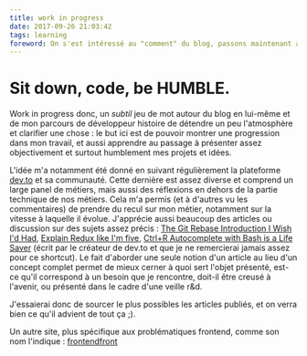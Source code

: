 ```yaml
---
title: work in progress
date: 2017-09-26 21:03:42
tags: learning
foreword: On s'est intéressé au "comment" du blog, passons maintenant au "pourquoi". 
---
```


# Sit down, code, be HUMBLE.

Work in progress donc, un *subtil* jeu de mot autour du blog en lui-même et de mon parcours de développeur histoire de détendre un peu l'atmosphère et clarifier une chose : le but ici est de pouvoir montrer une progression dans mon travail, et aussi apprendre au passage à présenter assez objectivement et surtout humblement mes projets et idées.

L'idée m'a notamment été donné en suivant régulièrement la plateforme [dev.to](https://dev.to) et sa communauté. Cette dernière est assez diverse et comprend un large panel de métiers, mais aussi des réflexions en dehors de la partie technique de nos métiers. Cela m'a permis (et à d'autres vu les commentaires) de prendre du recul sur mon métier, notamment sur la vitesse à laquelle il évolue. 
J'apprécie aussi beaucoup des articles ou discussion sur des sujets assez précis : [The Git Rebase Introduction I Wish I'd Had](https://dev.to/maxwell_dev/the-git-rebase-introduction-i-wish-id-had), [Explain Redux like I'm five](https://dev.to/hemanth/explain-redux-like-im-five), [Ctrl+R Autocomplete with Bash is a Life Saver](https://dev.to/ben/ctrlr-autocomplete-with-bash-is-a-life-saver) (écrit par le créateur de dev.to et que je ne remercierai jamais assez pour ce shortcut). Le fait d'aborder une seule notion d'un article au lieu d'un concept complet permet de mieux cerner à quoi sert l'objet présenté, est-ce qu'il correspond à un besoin que je rencontre, doit-il être creusé à l'avenir, ou présenté dans le cadre d'une veille r&d. 

J'essaierai donc de sourcer le plus possibles les articles publiés, et on verra bien ce qu'il advient de tout ça ;).

Un autre site, plus spécifique aux problématiques frontend, comme son nom l'indique : [frontendfront](https://frontendfront.com)